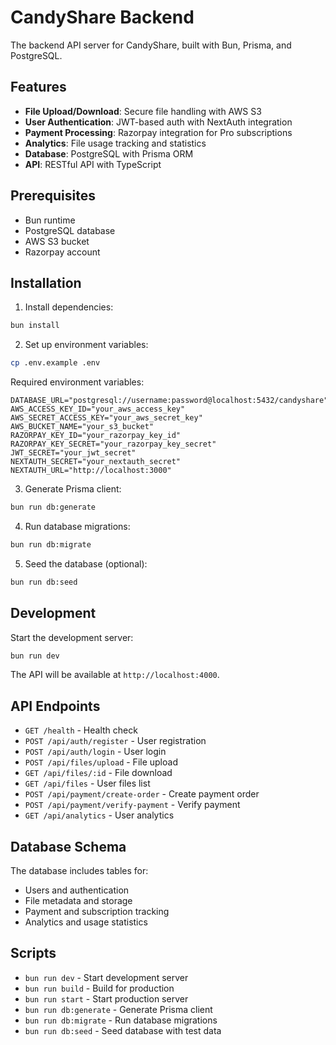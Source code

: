 # CandyShare Backend

The backend API server for CandyShare, built with Bun, Prisma, and PostgreSQL.

## Features

- **File Upload/Download**: Secure file handling with AWS S3
- **User Authentication**: JWT-based auth with NextAuth integration
- **Payment Processing**: Razorpay integration for Pro subscriptions
- **Analytics**: File usage tracking and statistics
- **Database**: PostgreSQL with Prisma ORM
- **API**: RESTful API with TypeScript

## Prerequisites

- Bun runtime
- PostgreSQL database
- AWS S3 bucket
- Razorpay account

## Installation

1. Install dependencies:

```bash
bun install
```

2. Set up environment variables:

```bash
cp .env.example .env
```

Required environment variables:
```env
DATABASE_URL="postgresql://username:password@localhost:5432/candyshare"
AWS_ACCESS_KEY_ID="your_aws_access_key"
AWS_SECRET_ACCESS_KEY="your_aws_secret_key"
AWS_BUCKET_NAME="your_s3_bucket"
RAZORPAY_KEY_ID="your_razorpay_key_id"
RAZORPAY_KEY_SECRET="your_razorpay_key_secret"
JWT_SECRET="your_jwt_secret"
NEXTAUTH_SECRET="your_nextauth_secret"
NEXTAUTH_URL="http://localhost:3000"
```

3. Generate Prisma client:

```bash
bun run db:generate
```

4. Run database migrations:

```bash
bun run db:migrate
```

5. Seed the database (optional):

```bash
bun run db:seed
```

## Development

Start the development server:

```bash
bun run dev
```

The API will be available at `http://localhost:4000`.

## API Endpoints

- `GET /health` - Health check
- `POST /api/auth/register` - User registration
- `POST /api/auth/login` - User login
- `POST /api/files/upload` - File upload
- `GET /api/files/:id` - File download
- `GET /api/files` - User files list
- `POST /api/payment/create-order` - Create payment order
- `POST /api/payment/verify-payment` - Verify payment
- `GET /api/analytics` - User analytics

## Database Schema

The database includes tables for:
- Users and authentication
- File metadata and storage
- Payment and subscription tracking
- Analytics and usage statistics

## Scripts

- `bun run dev` - Start development server
- `bun run build` - Build for production
- `bun run start` - Start production server
- `bun run db:generate` - Generate Prisma client
- `bun run db:migrate` - Run database migrations
- `bun run db:seed` - Seed database with test data
